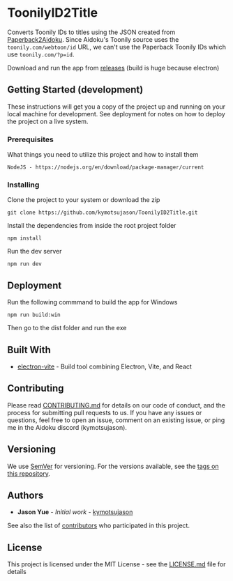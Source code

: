 # ToonilyID2Title

Converts Toonily IDs to titles using the JSON created from [Paperback2Aidoku](https://github.com/kymotsujason/Paperback2Aidoku). Since Aidoku's Toonily source uses the `toonily.com/webtoon/id` URL, we can't use the Paperback Toonily IDs which use `toonily.com/?p=id`.

Download and run the app from [releases](https://github.com/kymotsujason/ToonilyID2Title/releases/latest) (build is huge because electron)

## Getting Started (development)

These instructions will get you a copy of the project up and running on your local machine for development. See deployment for notes on how to deploy the project on a live system.

### Prerequisites

What things you need to utilize this project and how to install them

```
NodeJS - https://nodejs.org/en/download/package-manager/current
```

### Installing

Clone the project to your system or download the zip

```
git clone https://github.com/kymotsujason/ToonilyID2Title.git
```

Install the dependencies from inside the root project folder

```
npm install
```

Run the dev server

```
npm run dev
```

## Deployment

Run the following commmand to build the app for Windows

```
npm run build:win
```

Then go to the dist folder and run the exe

## Built With

* [electron-vite](https://electron-vite.org/) - Build tool combining Electron, Vite, and React

## Contributing

Please read [CONTRIBUTING.md](CONTRIBUTING.md) for details on our code of conduct, and the process for submitting pull requests to us. If you have any issues or questions, feel free to open an issue, comment on an existing issue, or ping me in the Aidoku discord (kymotsujason).

## Versioning

We use [SemVer](http://semver.org/) for versioning. For the versions available, see the [tags on this repository](https://github.com/your/project/tags). 

## Authors

* **Jason Yue** - *Initial work* - [kymotsujason](https://github.com/kymotsujason)

See also the list of [contributors](https://github.com/your/project/contributors) who participated in this project.

## License

This project is licensed under the MIT License - see the [LICENSE.md](LICENSE.md) file for details
